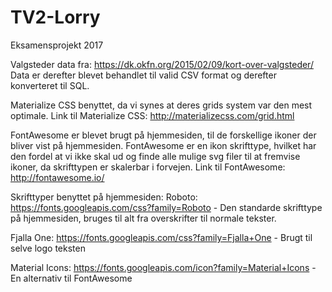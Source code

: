 # TV2-Lorry
Eksamensprojekt 2017

Valgsteder data fra: https://dk.okfn.org/2015/02/09/kort-over-valgsteder/
Data er derefter blevet behandlet til valid CSV format og derefter konverteret til SQL.

Materialize CSS benyttet, da vi synes at deres grids system var den mest optimale.
Link til Materialize CSS: http://materializecss.com/grid.html

FontAwesome er blevet brugt på hjemmesiden, til de forskellige ikoner der bliver vist på hjemmesiden. FontAwesome er en ikon skrifttype, hvilket har den fordel at vi ikke skal ud og finde alle mulige svg filer til at fremvise ikoner, da skrifttypen er skalerbar i forvejen.
Link til FontAwesome: http://fontawesome.io/

Skrifttyper benyttet på hjemmesiden:
Roboto: https://fonts.googleapis.com/css?family=Roboto - Den standarde skrifttype på hjemmesiden, bruges til alt fra overskrifter til normale tekster.

Fjalla One: https://fonts.googleapis.com/css?family=Fjalla+One - Brugt til selve logo teksten

Material Icons: https://fonts.googleapis.com/icon?family=Material+Icons - En alternativ til FontAwesome